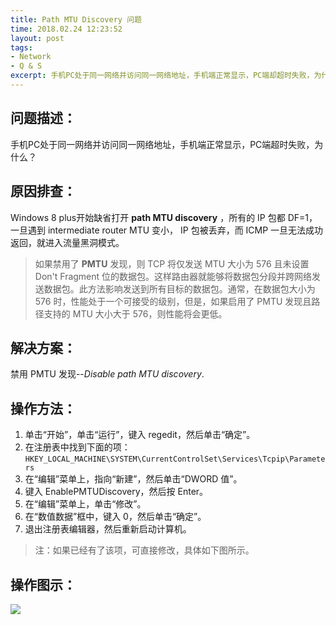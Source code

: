 ```yaml
---
title: Path MTU Discovery 问题
time: 2018.02.24 12:23:52
layout: post
tags:
- Network
- Q & S
excerpt: 手机PC处于同一网络并访问同一网络地址，手机端正常显示，PC端却超时失败，为什么？
---
```

## 问题描述：
手机PC处于同一网络并访问同一网络地址，手机端正常显示，PC端超时失败，为什么？
## 原因排查：
Windows 8 plus开始缺省打开 **path MTU discovery** ，所有的 IP 包都 DF=1，一旦遇到 intermediate router MTU 变小， IP 包被丢弃，而 ICMP 一旦无法成功返回，就进入流量黑洞模式。
>如果禁用了 **PMTU** 发现，则 TCP 将仅发送 MTU 大小为 576 且未设置 Don't Fragment 位的数据包。这样路由器就能够将数据包分段并跨网络发送数据包。此方法影响发送到所有目标的数据包。通常，在数据包大小为 576 时，性能处于一个可接受的级别，但是，如果启用了 PMTU 发现且路径支持的 MTU 大小大于 576，则性能将会更低。 
## 解决方案：
禁用 PMTU 发现--*Disable path MTU discovery*.
## 操作方法：
1. 单击“开始”，单击“运行”，键入 regedit，然后单击“确定”。
2. 在注册表中找到下面的项：   
`HKEY_LOCAL_MACHINE\SYSTEM\CurrentControlSet\Services\Tcpip\Parameters`
3. 在“编辑”菜单上，指向“新建”，然后单击“DWORD 值”。
4. 键入 EnablePMTUDiscovery，然后按 Enter。
5. 在“编辑”菜单上，单击“修改”。
6. 在“数值数据”框中，键入 0，然后单击“确定”。
7. 退出注册表编辑器，然后重新启动计算机。
>注：如果已经有了该项，可直接修改，具体如下图所示。  
## 操作图示：
<img class="full-img" src="{{ site.loadingImg }}" data-src="{{ site.url }}/img/post/2018-02-24-path-mtu-discovery.png" />



